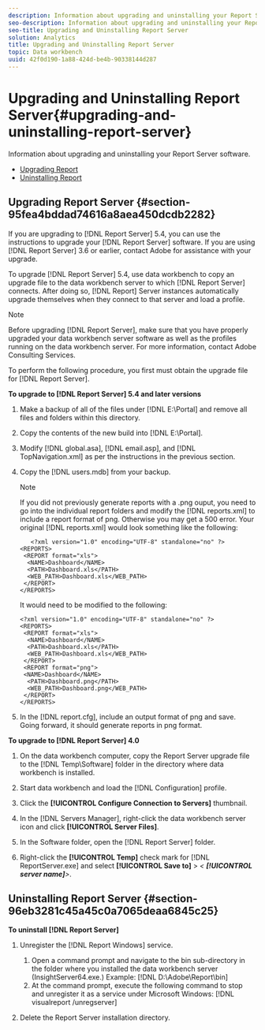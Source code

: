 ```yaml
---
description: Information about upgrading and uninstalling your Report Server software.
seo-description: Information about upgrading and uninstalling your Report Server software.
seo-title: Upgrading and Uninstalling Report Server
solution: Analytics
title: Upgrading and Uninstalling Report Server
topic: Data workbench
uuid: 42f0d190-1a88-424d-be4b-90338144d287
---
```


# Upgrading and Uninstalling Report Server{#upgrading-and-uninstalling-report-server}

Information about upgrading and uninstalling your Report Server software.

* [Upgrading Report](../../../home/c-rpt-oview/c-inst-rpt/c-upgrade-uninstall-rpt.md#section-95fea4bddad74616a8aea450dcdb2282) 
* [Uninstalling Report](../../../home/c-rpt-oview/c-inst-rpt/c-upgrade-uninstall-rpt.md#section-96eb3281c45a45c0a7065deaa6845c25)

## Upgrading Report Server {#section-95fea4bddad74616a8aea450dcdb2282}

If you are upgrading to [!DNL Report Server] 5.4, you can use the instructions to upgrade your [!DNL Report Server] software. If you are using [!DNL Report Server] 3.6 or earlier, contact Adobe for assistance with your upgrade.

To upgrade [!DNL Report Server] 5.4, use data workbench to copy an upgrade file to the data workbench server to which [!DNL Report Server] connects. After doing so, [!DNL Report] Server instances automatically upgrade themselves when they connect to that server and load a profile.

>[!NOTE]
>
>Before upgrading [!DNL Report Server], make sure that you have properly upgraded your data workbench server software as well as the profiles running on the data workbench server. For more information, contact Adobe Consulting Services.

To perform the following procedure, you first must obtain the upgrade file for [!DNL Report Server].

**To upgrade to [!DNL Report Server] 5.4 and later versions**

1. Make a backup of all of the files under [!DNL E:\Portal] and remove all files and folders within this directory. 
1. Copy the contents of the new build into [!DNL E:\Portal]. 
1. Modify [!DNL global.asa], [!DNL email.asp], and [!DNL TopNavigation.xml] as per the instructions in the previous section. 

1. Copy the [!DNL users.mdb] from your backup.

   >[!NOTE]
   >
   >If you did not previously generate reports with a .png ouput, you need to go into the individual report folders and modify the [!DNL reports.xml] to include a report format of png. Otherwise you may get a 500 error. Your original [!DNL reports.xml] would look something like the following:

   ```
      <?xml version="1.0" encoding="UTF-8" standalone="no" ?>
   <REPORTS>
    <REPORT format="xls">
     <NAME>Dashboard</NAME>
     <PATH>Dashboard.xls</PATH>
     <WEB_PATH>Dashboard.xls</WEB_PATH>
    </REPORT>
   </REPORTS>
   ```

   It would need to be modified to the following:

   ```
   <?xml version="1.0" encoding="UTF-8" standalone="no" ?>
   <REPORTS>
    <REPORT format="xls">
     <NAME>Dashboard</NAME>
     <PATH>Dashboard.xls</PATH>
     <WEB_PATH>Dashboard.xls</WEB_PATH>
    </REPORT>
    <REPORT format="png">
    <NAME>Dashboard</NAME>
     <PATH>Dashboard.png</PATH>
     <WEB_PATH>Dashboard.png</WEB_PATH>
    </REPORT>
   </REPORTS>
   ```

1. In the [!DNL report.cfg], include an output format of png and save. Going forward, it should generate reports in png format.

**To upgrade to [!DNL Report Server] 4.0**

1. On the data workbench computer, copy the Report Server upgrade file to the [!DNL Temp\Software] folder in the directory where data workbench is installed. 
1. Start data workbench and load the [!DNL Configuration] profile. 
1. Click the **[!UICONTROL Configure Connection to Servers]** thumbnail. 
1. In the [!DNL Servers Manager], right-click the data workbench server icon and click **[!UICONTROL Server Files]**. 

1. In the Software folder, open the [!DNL Report Server] folder. 
1. Right-click the **[!UICONTROL Temp]** check mark for [!DNL ReportServer.exe] and select **[!UICONTROL Save to]** > *< **[!UICONTROL server name]**>*.

## Uninstalling Report Server {#section-96eb3281c45a45c0a7065deaa6845c25}

**To uninstall [!DNL Report Server]**

1. Unregister the [!DNL Report Windows] service.

    1. Open a command prompt and navigate to the bin sub-directory in the folder where you installed the data workbench server (InsightServer64.exe.) Example: [!DNL D:\Adobe\Report\bin] 
    1. At the command prompt, execute the following command to stop and unregister it as a service under Microsoft Windows: [!DNL visualreport /unregserver]

1. Delete the Report Server installation directory.

